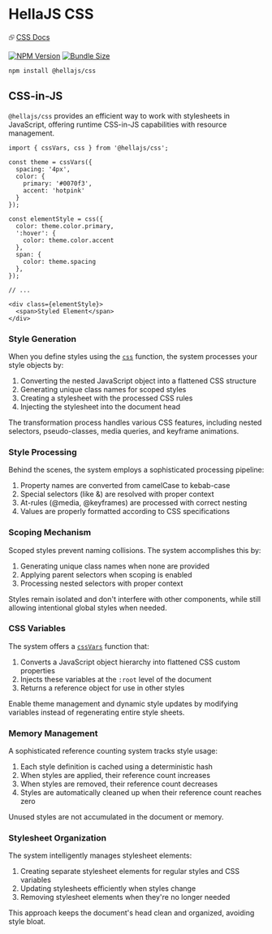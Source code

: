 # HellaJS CSS

⮺ [CSS Docs](https://hellajs.com/packages/css)

[![NPM Version](https://img.shields.io/npm/v/@hellajs/css)](https://www.npmjs.com/package/@hellajs/css)
[![Bundle Size](https://img.shields.io/bundlephobia/minzip/@hellajs/css@latest)](https://bundlephobia.com/package/@hellajs/css)


```bash
npm install @hellajs/css
```
## CSS-in-JS

`@hellajs/css` provides an efficient way to work with stylesheets in JavaScript, offering runtime CSS-in-JS capabilities with resource management.

```tsx
import { cssVars, css } from '@hellajs/css';

const theme = cssVars({
  spacing: '4px',
  color: {
    primary: '#0070f3',
    accent: 'hotpink'
  }
});

const elementStyle = css({
  color: theme.color.primary,
  ':hover': {
    color: theme.color.accent
  },
  span: {
    color: theme.spacing
  },
});

// ...

<div class={elementStyle}>
  <span>Styled Element</span>
</div>

```

### Style Generation

When you define styles using the [`css`](https://hellajs.com/packages/css/css) function, the system processes your style objects by:

1. Converting the nested JavaScript object into a flattened CSS structure
2. Generating unique class names for scoped styles
3. Creating a stylesheet with the processed CSS rules
4. Injecting the stylesheet into the document head

The transformation process handles various CSS features, including nested selectors, pseudo-classes, media queries, and keyframe animations.

### Style Processing

Behind the scenes, the system employs a sophisticated processing pipeline:

1. Property names are converted from camelCase to kebab-case
2. Special selectors (like &) are resolved with proper context
3. At-rules (@media, @keyframes) are processed with correct nesting
4. Values are properly formatted according to CSS specifications

### Scoping Mechanism

Scoped styles prevent naming collisions. The system accomplishes this by:

1. Generating unique class names when none are provided
2. Applying parent selectors when scoping is enabled
3. Processing nested selectors with proper context

Styles remain isolated and don't interfere with other components, while still allowing intentional global styles when needed.

### CSS Variables

The system offers a [`cssVars`](https://hellajs.com/packages/css/cssVars) function that:

1. Converts a JavaScript object hierarchy into flattened CSS custom properties
2. Injects these variables at the `:root` level of the document
3. Returns a reference object for use in other styles

Enable theme management and dynamic style updates by modifying variables instead of regenerating entire style sheets.

### Memory Management

A sophisticated reference counting system tracks style usage:

1. Each style definition is cached using a deterministic hash
2. When styles are applied, their reference count increases
3. When styles are removed, their reference count decreases
4. Styles are automatically cleaned up when their reference count reaches zero

Unused styles are not accumulated in the document or memory.

### Stylesheet Organization

The system intelligently manages stylesheet elements:

1. Creating separate stylesheet elements for regular styles and CSS variables
2. Updating stylesheets efficiently when styles change
3. Removing stylesheet elements when they're no longer needed

This approach keeps the document's head clean and organized, avoiding style bloat.
